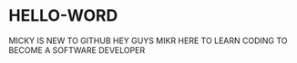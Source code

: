 # HELLO-WORD
MICKY IS NEW TO GITHUB
HEY GUYS MIKR HERE TO LEARN CODING TO BECOME A SOFTWARE DEVELOPER
